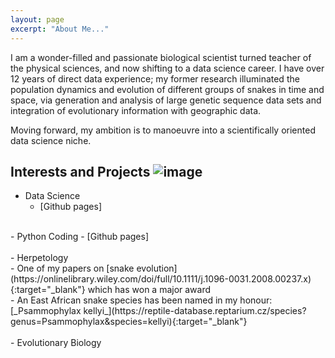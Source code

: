 ```yaml
---
layout: page
excerpt: "About Me..."
---
```


I am a wonder-filled and passionate biological scientist turned teacher of the physical sciences, and now shifting to a data science career. I have over 12 years of direct data experience; my former research illuminated the population dynamics and evolution of different groups of snakes in time and space, via generation and analysis of large genetic sequence data sets and integration of evolutionary information with geographic data.

Moving forward, my ambition is to manoeuvre into a scientifically oriented data science niche.


## Interests and Projects ![image](https://user-images.githubusercontent.com/84908213/131988990-7db79865-7d2c-43eb-9839-612fcacd6ae4.png)



- Data Science
    - [Github pages]<br/>
<br/>
- Python Coding
    - [Github pages]<br/>
<br/>
- Herpetology<br/>
    - One of my papers on [snake evolution](https://onlinelibrary.wiley.com/doi/full/10.1111/j.1096-0031.2008.00237.x){:target="_blank"} which has won a major award<br/>
    - An East African snake species has been named in my honour: [_Psammophylax kellyi_](https://reptile-database.reptarium.cz/species?genus=Psammophylax&species=kellyi){:target="_blank"}<br/>
<br/>
- Evolutionary Biology

